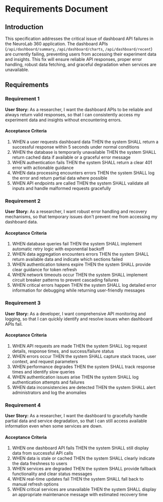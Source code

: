 # Requirements Document

## Introduction

This specification addresses the critical issue of dashboard API failures in the NeuroLab 360 application. The dashboard APIs (`/api/dashboard/summary`, `/api/dashboard/charts`, `/api/dashboard/recent`) are currently failing, preventing users from accessing their experiment data and insights. This fix will ensure reliable API responses, proper error handling, robust data fetching, and graceful degradation when services are unavailable.

## Requirements

### Requirement 1

**User Story:** As a researcher, I want the dashboard APIs to be reliable and always return valid responses, so that I can consistently access my experiment data and insights without encountering errors.

#### Acceptance Criteria

1. WHEN a user requests dashboard data THEN the system SHALL return a successful response within 5 seconds under normal conditions
2. WHEN the database is temporarily unavailable THEN the system SHALL return cached data if available or a graceful error message
3. WHEN authentication fails THEN the system SHALL return a clear 401 error with actionable guidance
4. WHEN data processing encounters errors THEN the system SHALL log the error and return partial data where possible
5. WHEN API endpoints are called THEN the system SHALL validate all inputs and handle malformed requests gracefully

### Requirement 2

**User Story:** As a researcher, I want robust error handling and recovery mechanisms, so that temporary issues don't prevent me from accessing my dashboard data.

#### Acceptance Criteria

1. WHEN database queries fail THEN the system SHALL implement automatic retry logic with exponential backoff
2. WHEN data aggregation encounters errors THEN the system SHALL return available data and indicate which sections failed
3. WHEN authentication tokens expire THEN the system SHALL provide clear guidance for token refresh
4. WHEN network timeouts occur THEN the system SHALL implement circuit breaker patterns to prevent cascading failures
5. WHEN critical errors happen THEN the system SHALL log detailed error information for debugging while returning user-friendly messages

### Requirement 3

**User Story:** As a developer, I want comprehensive API monitoring and logging, so that I can quickly identify and resolve issues when dashboard APIs fail.

#### Acceptance Criteria

1. WHEN API requests are made THEN the system SHALL log request details, response times, and success/failure status
2. WHEN errors occur THEN the system SHALL capture stack traces, user context, and request parameters
3. WHEN performance degrades THEN the system SHALL track response times and identify slow queries
4. WHEN authentication issues arise THEN the system SHALL log authentication attempts and failures
5. WHEN data inconsistencies are detected THEN the system SHALL alert administrators and log the anomalies

### Requirement 4

**User Story:** As a researcher, I want the dashboard to gracefully handle partial data and service degradation, so that I can still access available information even when some services are down.

#### Acceptance Criteria

1. WHEN one dashboard API fails THEN the system SHALL still display data from successful API calls
2. WHEN data is stale or cached THEN the system SHALL clearly indicate the data freshness to users
3. WHEN services are degraded THEN the system SHALL provide fallback functionality and clear status messages
4. WHEN real-time updates fail THEN the system SHALL fall back to manual refresh options
5. WHEN critical services are unavailable THEN the system SHALL display an appropriate maintenance message with estimated recovery time